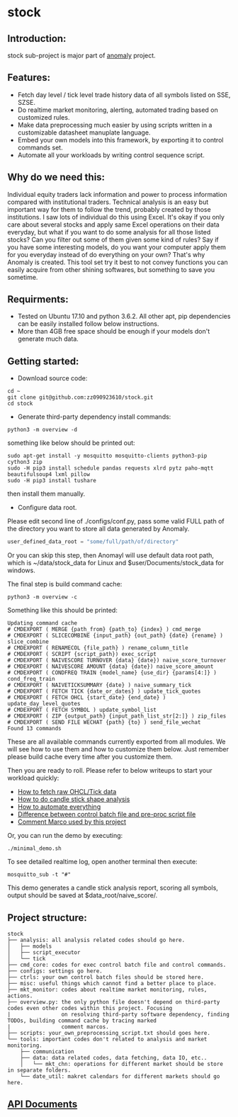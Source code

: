 # stock
## Introduction:

stock sub-project is major part of [anomaly](https://github.com/zz090923610/anomaly) project.

## Features:
* Fetch day level / tick level trade history data of all symbols listed on SSE, SZSE.
* Do realtime market monitoring, alerting, automated trading based on customized rules.
* Make data preprocessing much easier by using scripts written in a customizable datasheet manuplate language.
* Embed your own models into this framework, by exporting it to control commands set.
* Automate all your workloads by writing control sequence script.

## Why do we need this:

Individual equity traders lack information and power to process information compared with institutional traders. Technical analysis is an easy but important way for them to follow the trend, probably created by those institutions. I saw lots of individual do this using Excel. It's okay if you only care about several stocks and apply same Excel operations on their data everyday, but what if you want to do some analysis for all those listed stocks? Can you filter out some of them given some kind of rules? Say if you have some interesting models, do you want your computer apply them for you everyday instead of do everything on your own? That's why Anomaly is created. This tool set try it best to not convey functions you can easily acquire from other shining softwares, but something to save you sometime.


## Requirments:

* Tested on Ubuntu 17.10 and python 3.6.2. All other apt, pip dependencies can be easily installed follow below instructions.
* More than 4GB free space should be enough if your models don't generate much data.

## Getting started:

* Download source code:
```shell
cd ~
git clone git@github.com:zz090923610/stock.git
cd stock
```
* Generate third-party dependency install commands:
```shell
python3 -m overview -d
```
something like below should be printed out:
```shell
sudo apt-get install -y mosquitto mosquitto-clients python3-pip cython3 zip
sudo -H pip3 install schedule pandas requests xlrd pytz paho-mqtt beautifulsoup4 lxml pillow
sudo -H pip3 install tushare
```
then install them manually.
* Configure data root.

Please edit second line of ./configs/conf.py, pass some valid FULL path of the directory you want to store all data generated by Anomaly.
```python
user_defined_data_root = "some/full/path/of/directory"
```
Or you can skip this step, then Anomayl will use default data root path, which is ~/data/stock_data for Linux and $user/Documents/stock_data for windows.

The final step is build command cache:
```shell
python3 -m overview -c
```
Something like this should be printed:
```shell
Updating command cache
# CMDEXPORT ( MERGE {path_from} {path_to} {index} ) cmd_merge
# CMDEXPORT ( SLICECOMBINE {input_path} {out_path} {date} {rename} ) slice_combine
# CMDEXPORT ( RENAMECOL {file_path} ) rename_column_title
# CMDEXPORT ( SCRIPT {script_path}) exec_script
# CMDEXPORT ( NAIVESCORE TURNOVER {data} {date}) naive_score_turnover
# CMDEXPORT ( NAIVESCORE AMOUNT {data} {date}) naive_score_amount
# CMDEXPORT ( CONDFREQ TRAIN {model_name} {use_dir} {params[4:]} ) cond_freq_train
# CMDEXPORT ( NAIVETICKSUMMARY {date} ) naive_summary_tick
# CMDEXPORT ( FETCH TICK {date_or_dates} ) update_tick_quotes
# CMDEXPORT ( FETCH OHCL {start_date} {end_date} ) update_day_level_quotes
# CMDEXPORT ( FETCH SYMBOL ) update_symbol_list
# CMDEXPORT ( ZIP {output_path} {input_path_list_str[2:]} ) zip_files
# CMDEXPORT ( SEND FILE WECHAT {path} {to} ) send_file_wechat
Found 13 commands
```
These are all available commands currently exported from all modules. We will see how to use them and how to customize them below. Just remember please build cache every time after you customize them.

Then you are ready to roll. Please refer to below writeups to start your workload quickly:
* [How to fetch raw OHCL/Tick data](https://github.com/zz090923610/stock/wiki/How-to-fetch-raw-OHCL-Tick-data)
* [How to do candle stick shape analysis](https://github.com/zz090923610/stock/wiki/How-to-do-candle-stick-shape-analysis)
* [How to automate everything](https://github.com/zz090923610/stock/wiki/How-to-automate-everything)
* [Difference between control batch file and pre-proc script file](https://github.com/zz090923610/stock/wiki/Difference-between-control-batch-file-and-pre-proc-script-file)
* [Comment Marco used by this project](https://github.com/zz090923610/stock/wiki/Comment-Marco-used-by-this-project)

Or, you can run the demo by executing:
```
./minimal_demo.sh
```
To see detailed realtime log, open another terminal then execute:
```
mosquitto_sub -t "#"
```
This demo generates a candle stick analysis report, scoring all symbols, output should be saved at $data_root/naive_score/.


## Project structure:
```
stock
├── analysis: all analysis related codes should go here.
│   ├── models
│   ├── script_executor
│   └── tick
├── cmd_core: codes for exec control batch file and control commands.
├── configs: settings go here.
├── ctrls: your own control batch files should be stored here.
├── misc: useful things which cannot find a better place to place.
├── mkt_monitor: codes about realtime market monitoring, rules, actions.
├── overview.py: the only python file doesn't depend on third-party codes even other codes within this project. Focusing 
|                on resolving third-party software dependency, finding TODOs, building command cache by tracing marked
|                comment marcos.
├── scripts: your_own_preprocessing_script.txt should goes here.
└── tools: important codes don't related to analysis and market monitoring.
    ├── communication
    ├── data: data related codes, data fetching, data IO, etc..
    │   └── mkt_chn: operations for different market should be store in separate folders.
    └── date_util: makret calendars for different markets should go here.
```

## [API Documents](https://zz090923610.github.io/stock/files.html)

